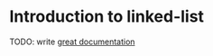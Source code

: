 # Introduction to linked-list

TODO: write [great documentation](http://jacobian.org/writing/what-to-write/)
